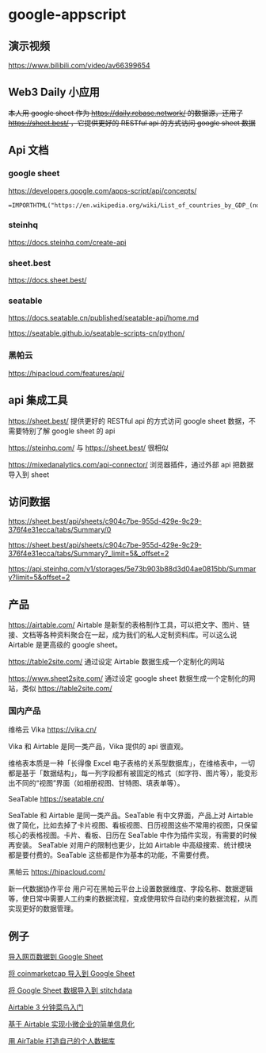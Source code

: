 # google-appscript

## 演示视频

https://www.bilibili.com/video/av66399654

## Web3 Daily 小应用

~~本人用 google sheet 作为 https://daily.rebase.network/ 的数据源，还用了 https://sheet.best/ ，它提供更好的 RESTful api 的方式访问 google sheet 数据~~

## Api 文档

### google sheet

https://developers.google.com/apps-script/api/concepts/

```
=IMPORTHTML("https://en.wikipedia.org/wiki/List_of_countries_by_GDP_(nominal)","table",3)
```

### steinhq

https://docs.steinhq.com/create-api

### sheet.best

https://docs.sheet.best/

### seatable

https://docs.seatable.cn/published/seatable-api/home.md

https://seatable.github.io/seatable-scripts-cn/python/

### 黑帕云

https://hipacloud.com/features/api/

## api 集成工具

https://sheet.best/ 提供更好的 RESTful api 的方式访问 google sheet 数据，不需要特别了解 google sheet 的 api

https://steinhq.com/ 与 https://sheet.best/ 很相似

https://mixedanalytics.com/api-connector/ 浏览器插件，通过外部 api 把数据导入到 sheet

## 访问数据

https://sheet.best/api/sheets/c904c7be-955d-429e-9c29-376f4e31ecca/tabs/Summary/0

https://sheet.best/api/sheets/c904c7be-955d-429e-9c29-376f4e31ecca/tabs/Summary?_limit=5&_offset=2

https://api.steinhq.com/v1/storages/5e73b903b88d3d04ae0815bb/Summary?limit=5&offset=2

## 产品

https://airtable.com/ Airtable 是新型的表格制作工具，可以把文字、图片、链接、文档等各种资料聚合在一起，成为我们的私人定制资料库。可以这么说 Airtable 是更高级的 google sheet。

https://table2site.com/ 通过设定 Airtable 数据生成一个定制化的网站

https://www.sheet2site.com/ 通过设定 google sheet 数据生成一个定制化的网站，类似 https://table2site.com/

### 国内产品

维格云 Vika https://vika.cn/

Vika 和 Airtable 是同一类产品，Vika 提供的 api 很直观。

维格表本质是一种「长得像 Excel 电子表格的关系型数据库」，在维格表中，一切都是基于「数据结构」，每一列字段都有被固定的格式（如字符、图片等），能变形出不同的“视图”界面（如相册视图、甘特图、填表单等）。


SeaTable https://seatable.cn/

SeaTable 和 Airtable 是同一类产品。SeaTable 有中文界面，产品上对 Airtable 做了简化，比如去掉了卡片视图、看板视图、日历视图这些不常用的视图，只保留核心的表格视图。卡片、看板、日历在 SeaTable 中作为插件实现，有需要的时候再安装。
SeaTable 对用户的限制也更少，比如 Airtable 中高级搜索、统计模块都是要付费的。SeaTable 这些都是作为基本的功能，不需要付费。

黑帕云 https://hipacloud.com/

新一代数据协作平台 用户可在黑帕云平台上设置数据维度、字段名称、数据逻辑等，使日常中需要人工约束的数据流程，变成使用软件自动约束的数据流程，从而实现更好的数据管理。


## 例子

[导入网页数据到 Google Sheet](https://www.cnblogs.com/Wayou/p/7039698.html)

[将 coinmarketcap 导入到 Google Sheet](https://mixedanalytics.com/knowledge-base/import-coinmarketcap-data-to-google-sheets/)

[将 Google Sheet 数据导入到 stitchdata](https://www.stitchdata.com/blog/how-to-replicate-google-sheets-to-your-data-warehouse/)

[Airtable 3 分钟菜鸟入门](https://sspai.com/post/44746)

[基于 Airtable 实现小微企业的简单信息化](https://zhuanlan.zhihu.com/p/104322461)

[用 AirTable 打造自己的个人数据库](https://zhuanlan.zhihu.com/p/273350851)
